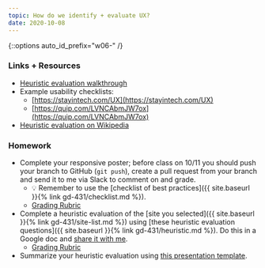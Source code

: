 ```yaml
---
topic: How do we identify + evaluate UX?
date: 2020-10-08
---
```


{::options auto_id_prefix="w06-" /}
### Links + Resources

- [Heuristic evaluation walkthrough](https://uxplanet.org/how-to-develop-an-eye-for-ux-design-95cca951d7f4)
- Example usability checklists:
  - [https://stayintech.com/UX](https://stayintech.com/UX)
  - [https://quip.com/LVNCAbmJW7ox](https://quip.com/LVNCAbmJW7ox)
- [Heuristic evaluation on Wikipedia](https://en.wikipedia.org/wiki/Heuristic_evaluation)

### Homework

- Complete your responsive poster; before class on 10/11 you should push your branch to GitHub (`git push`), create a pull request from your branch and send it to me via Slack to comment on and grade.
  - 💡 Remember to use the [checklist of best practices]({{ site.baseurl }}{% link gd-431/checklist.md %}).
  - [Grading Rubric](https://docs.google.com/spreadsheets/d/1GtCEtje9Erxfs3quKEUiOVBVL0BPXFDLumgOeGAPt8Y/edit#gid=263480162)
- Complete a heuristic evaluation of the [site you selected]({{ site.baseurl }}{% link gd-431/site-list.md %}) using [these heuristic evaluation questions]({{ site.baseurl }}{% link gd-431/heuristic.md %}). Do this in a Google doc and [share it with me](https://support.google.com/drive/answer/2494822?hl=en&authuser=0).
  - [Grading Rubric](https://docs.google.com/spreadsheets/d/1GtCEtje9Erxfs3quKEUiOVBVL0BPXFDLumgOeGAPt8Y/edit#gid=825852882)
- Summarize your heuristic evaluation using [this presentation template](https://docs.google.com/presentation/d/1xAq3KfwD5e2KE9DamGdssDWfwuMN7kQy0iZqcxhxJ8Y/edit?usp=sharing).
